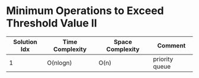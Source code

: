 # Minimum Operations to Exceed Threshold Value II

| Solution Idx | Time Complexity | Space Complexity | Comment        |
| ------------ | --------------- | ---------------- | -------------- |
| 1            | O(nlogn)        | O(n)             | priority queue |
